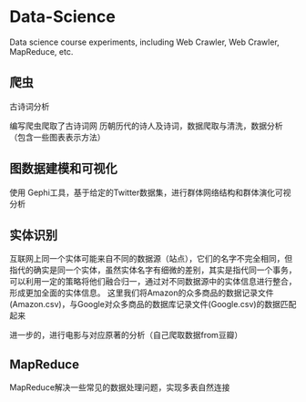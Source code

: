 # Data-Science
Data science course experiments, including Web Crawler, Web Crawler, MapReduce, etc.

##  爬虫

古诗词分析

编写爬虫爬取了古诗词网 历朝历代的诗人及诗词，数据爬取与清洗，数据分析（包含一些图表表示方法）

##  图数据建模和可视化 

使用 Gephi工具，基于给定的Twitter数据集，进行群体网络结构和群体演化可视分析 

##  实体识别


互联网上同一个实体可能来自不同的数据源（站点），它们的名字不完全相同，但指代的确实是同一个实体，虽然实体名字有细微的差别，其实是指代同一个事务，可以利用一定的策略将他们融合归一，通过对不同数据源中的实体信息进行整合，形成更加全面的实体信息。
这里我们将Amazon的众多商品的数据记录文件(Amazon.csv)，与Google对众多商品的数据库记录文件(Google.csv)的数据匹配起来

进一步的，进行电影与对应原著的分析（自己爬取数据from豆瓣）

##  MapReduce

MapReduce解决一些常见的数据处理问题，实现多表自然连接
